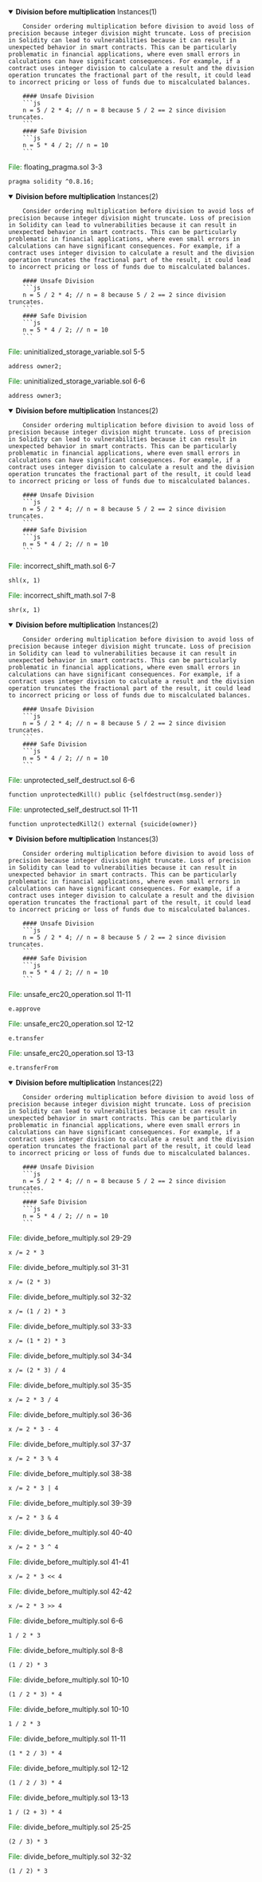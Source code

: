 
 <details open> 
 <summary> 
 <Strong>Division before multiplication</Strong> Instances(1) 
 </summary> 
 
        Consider ordering multiplication before division to avoid loss of precision because integer division might truncate. Loss of precision in Solidity can lead to vulnerabilities because it can result in unexpected behavior in smart contracts. This can be particularly problematic in financial applications, where even small errors in calculations can have significant consequences. For example, if a contract uses integer division to calculate a result and the division operation truncates the fractional part of the result, it could lead to incorrect pricing or loss of funds due to miscalculated balances.

        #### Unsafe Division
        ```js
        n = 5 / 2 * 4; // n = 8 because 5 / 2 == 2 since division truncates.
        ```
        #### Safe Division
        ```js
        n = 5 * 4 / 2; // n = 10
        ```
         

 <span style="color: green;">File: </span> floating_pragma.sol 3-3 
 ```solidity 
 pragma solidity ^0.8.16; 
 ``` 
 </details>

 <details open> 
 <summary> 
 <Strong>Division before multiplication</Strong> Instances(2) 
 </summary> 
 
        Consider ordering multiplication before division to avoid loss of precision because integer division might truncate. Loss of precision in Solidity can lead to vulnerabilities because it can result in unexpected behavior in smart contracts. This can be particularly problematic in financial applications, where even small errors in calculations can have significant consequences. For example, if a contract uses integer division to calculate a result and the division operation truncates the fractional part of the result, it could lead to incorrect pricing or loss of funds due to miscalculated balances.

        #### Unsafe Division
        ```js
        n = 5 / 2 * 4; // n = 8 because 5 / 2 == 2 since division truncates.
        ```
        #### Safe Division
        ```js
        n = 5 * 4 / 2; // n = 10
        ```
         

 <span style="color: green;">File: </span> uninitialized_storage_variable.sol 5-5 
 ```solidity 
 address owner2; 
 ```

 <span style="color: green;">File: </span> uninitialized_storage_variable.sol 6-6 
 ```solidity 
 address owner3; 
 ``` 
 </details>

 <details open> 
 <summary> 
 <Strong>Division before multiplication</Strong> Instances(2) 
 </summary> 
 
        Consider ordering multiplication before division to avoid loss of precision because integer division might truncate. Loss of precision in Solidity can lead to vulnerabilities because it can result in unexpected behavior in smart contracts. This can be particularly problematic in financial applications, where even small errors in calculations can have significant consequences. For example, if a contract uses integer division to calculate a result and the division operation truncates the fractional part of the result, it could lead to incorrect pricing or loss of funds due to miscalculated balances.

        #### Unsafe Division
        ```js
        n = 5 / 2 * 4; // n = 8 because 5 / 2 == 2 since division truncates.
        ```
        #### Safe Division
        ```js
        n = 5 * 4 / 2; // n = 10
        ```
         

 <span style="color: green;">File: </span> incorrect_shift_math.sol 6-7 
 ```solidity 
 shl(x, 1) 
 ```

 <span style="color: green;">File: </span> incorrect_shift_math.sol 7-8 
 ```solidity 
 shr(x, 1) 
 ``` 
 </details>

 <details open> 
 <summary> 
 <Strong>Division before multiplication</Strong> Instances(2) 
 </summary> 
 
        Consider ordering multiplication before division to avoid loss of precision because integer division might truncate. Loss of precision in Solidity can lead to vulnerabilities because it can result in unexpected behavior in smart contracts. This can be particularly problematic in financial applications, where even small errors in calculations can have significant consequences. For example, if a contract uses integer division to calculate a result and the division operation truncates the fractional part of the result, it could lead to incorrect pricing or loss of funds due to miscalculated balances.

        #### Unsafe Division
        ```js
        n = 5 / 2 * 4; // n = 8 because 5 / 2 == 2 since division truncates.
        ```
        #### Safe Division
        ```js
        n = 5 * 4 / 2; // n = 10
        ```
         

 <span style="color: green;">File: </span> unprotected_self_destruct.sol 6-6 
 ```solidity 
 function unprotectedKill() public {selfdestruct(msg.sender)} 
 ```

 <span style="color: green;">File: </span> unprotected_self_destruct.sol 11-11 
 ```solidity 
 function unprotectedKill2() external {suicide(owner)} 
 ``` 
 </details>

 <details open> 
 <summary> 
 <Strong>Division before multiplication</Strong> Instances(3) 
 </summary> 
 
        Consider ordering multiplication before division to avoid loss of precision because integer division might truncate. Loss of precision in Solidity can lead to vulnerabilities because it can result in unexpected behavior in smart contracts. This can be particularly problematic in financial applications, where even small errors in calculations can have significant consequences. For example, if a contract uses integer division to calculate a result and the division operation truncates the fractional part of the result, it could lead to incorrect pricing or loss of funds due to miscalculated balances.

        #### Unsafe Division
        ```js
        n = 5 / 2 * 4; // n = 8 because 5 / 2 == 2 since division truncates.
        ```
        #### Safe Division
        ```js
        n = 5 * 4 / 2; // n = 10
        ```
         

 <span style="color: green;">File: </span> unsafe_erc20_operation.sol 11-11 
 ```solidity 
 e.approve 
 ```

 <span style="color: green;">File: </span> unsafe_erc20_operation.sol 12-12 
 ```solidity 
 e.transfer 
 ```

 <span style="color: green;">File: </span> unsafe_erc20_operation.sol 13-13 
 ```solidity 
 e.transferFrom 
 ``` 
 </details>

 <details open> 
 <summary> 
 <Strong>Division before multiplication</Strong> Instances(22) 
 </summary> 
 
        Consider ordering multiplication before division to avoid loss of precision because integer division might truncate. Loss of precision in Solidity can lead to vulnerabilities because it can result in unexpected behavior in smart contracts. This can be particularly problematic in financial applications, where even small errors in calculations can have significant consequences. For example, if a contract uses integer division to calculate a result and the division operation truncates the fractional part of the result, it could lead to incorrect pricing or loss of funds due to miscalculated balances.

        #### Unsafe Division
        ```js
        n = 5 / 2 * 4; // n = 8 because 5 / 2 == 2 since division truncates.
        ```
        #### Safe Division
        ```js
        n = 5 * 4 / 2; // n = 10
        ```
         

 <span style="color: green;">File: </span> divide_before_multiply.sol 29-29 
 ```solidity 
 x /= 2 * 3 
 ```

 <span style="color: green;">File: </span> divide_before_multiply.sol 31-31 
 ```solidity 
 x /= (2 * 3) 
 ```

 <span style="color: green;">File: </span> divide_before_multiply.sol 32-32 
 ```solidity 
 x /= (1 / 2) * 3 
 ```

 <span style="color: green;">File: </span> divide_before_multiply.sol 33-33 
 ```solidity 
 x /= (1 * 2) * 3 
 ```

 <span style="color: green;">File: </span> divide_before_multiply.sol 34-34 
 ```solidity 
 x /= (2 * 3) / 4 
 ```

 <span style="color: green;">File: </span> divide_before_multiply.sol 35-35 
 ```solidity 
 x /= 2 * 3 / 4 
 ```

 <span style="color: green;">File: </span> divide_before_multiply.sol 36-36 
 ```solidity 
 x /= 2 * 3 - 4 
 ```

 <span style="color: green;">File: </span> divide_before_multiply.sol 37-37 
 ```solidity 
 x /= 2 * 3 % 4 
 ```

 <span style="color: green;">File: </span> divide_before_multiply.sol 38-38 
 ```solidity 
 x /= 2 * 3 | 4 
 ```

 <span style="color: green;">File: </span> divide_before_multiply.sol 39-39 
 ```solidity 
 x /= 2 * 3 & 4 
 ```

 <span style="color: green;">File: </span> divide_before_multiply.sol 40-40 
 ```solidity 
 x /= 2 * 3 ^ 4 
 ```

 <span style="color: green;">File: </span> divide_before_multiply.sol 41-41 
 ```solidity 
 x /= 2 * 3 << 4 
 ```

 <span style="color: green;">File: </span> divide_before_multiply.sol 42-42 
 ```solidity 
 x /= 2 * 3 >> 4 
 ```

 <span style="color: green;">File: </span> divide_before_multiply.sol 6-6 
 ```solidity 
 1 / 2 * 3 
 ```

 <span style="color: green;">File: </span> divide_before_multiply.sol 8-8 
 ```solidity 
 (1 / 2) * 3 
 ```

 <span style="color: green;">File: </span> divide_before_multiply.sol 10-10 
 ```solidity 
 (1 / 2 * 3) * 4 
 ```

 <span style="color: green;">File: </span> divide_before_multiply.sol 10-10 
 ```solidity 
 1 / 2 * 3 
 ```

 <span style="color: green;">File: </span> divide_before_multiply.sol 11-11 
 ```solidity 
 (1 * 2 / 3) * 4 
 ```

 <span style="color: green;">File: </span> divide_before_multiply.sol 12-12 
 ```solidity 
 (1 / 2 / 3) * 4 
 ```

 <span style="color: green;">File: </span> divide_before_multiply.sol 13-13 
 ```solidity 
 1 / (2 + 3) * 4 
 ```

 <span style="color: green;">File: </span> divide_before_multiply.sol 25-25 
 ```solidity 
 (2 / 3) * 3 
 ```

 <span style="color: green;">File: </span> divide_before_multiply.sol 32-32 
 ```solidity 
 (1 / 2) * 3 
 ``` 
 </details>
